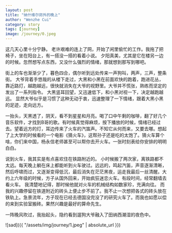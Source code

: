 ```yaml
---
layout: post
title: "纳什维尔郊外的晚上"
author: "Wenzhe Cui"
category: story
tags: [journey]
image: /journey/0.jpeg
---
```

这几天心里十分宁静。 老许艰难的连上了网，开始了闲里偷忙的工作。我拖了把椅子，坐在阳台上，有一搭没一搭的看着小说。 夕阳真美，尤其是它在楼另一边的时候。忽然想写点东西，又没什么强烈的情绪，那就想到那写到哪吧。

街上的车也渐渐少了，暮色四合，偶尔听到远处传来一声狗叫，两声，三声，整条街。 大爷背着手悠哉的从楼下走过，大黑和小黑在前面欢快的跑着，跑进花丛，靠近路灯，越跑越远，很快就消失在大爷的视野里。大爷并不慌张，熟练而坚定的发出了一系列指令。 大黑竖耳回望，又迅速低下，和小黑对视一下，决定越跑越远。 显然大爷似乎是习惯了这种无动于衷，迅速整理了一下情绪，跟着大黑小黑的足迹，走向远方。

一抬头，天黑透了，阴天，看不到星星和月亮。喝了口中午剩的咖啡，翻了好几个音乐软件，才找到B哥的歌。有时候真觉得麻烦，按下播放的时候，情绪已经过去。望着远方的灯，耳边传来了火车的汽笛声。不知它从何而来，又要去哪。想起了上大学的时候看的一个电影《猜火车》，这帮孙子还是吃的太饱了。猜火车算个啥，你们来中国，杨永信老师甚至可以帮你去开火车。一张时刻表给你安排的明明白白。

说到火车，我其实是有点喜欢住在铁路附近的。 小时候搬了两次家，离铁路都不太远。每天晚上躺在床上都能听到火车驶过。远远的，鸣起汽笛，声音逐渐清晰，然后呼啸而过，又逐渐变得低沉，最后消失在茫茫黑夜，运走我最后一丝清醒。大约上六年级的时候，方子从国外回来，开始疯狂迷恋火车。有段时间，经常翻墙去看火车。 我清楚地记得，那时候他就对火车的机械结构如数家珍，充满向往。 而我的兴趣停留在铁道附近的砖头上便止步不前了。我不止一次想把各式的砖头放在铁轨上。急景流年，方子现在已经去德国没完没了的研究火车了。而我也如愿以偿的来到实验室搬砖。果然兴趣是最好的算命先生。

一阵晚风吹过，我抬起头，隐约看到遛狗大爷融入了田纳西潮湿的夜色中。

![sad]({{ "/assets/img/journey/1.jpeg" | absolute_url }}) 









